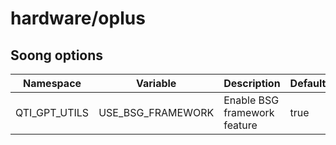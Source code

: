 # hardware/oplus

## Soong options

| Namespace | Variable | Description | Default |
| --------- | -------- | ----------- | ------- |
| QTI_GPT_UTILS | USE_BSG_FRAMEWORK | Enable BSG framework feature | true |

